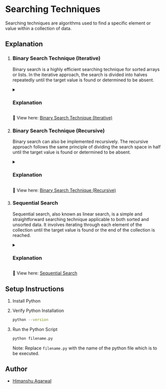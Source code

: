 # **Searching Techniques**
Searching techniques are algorithms used to find a specific element or value within a collection of data.


## **Explanation**

1. ### **Binary Search Technique (Iterative)**
    Binary search is a highly efficient searching technique for sorted arrays or lists. In the iterative approach, the search is divided into halves repeatedly until the target value is found or determined to be absent.

    <details>
    <summary><h3>Explanation</h3></summary>

        1. Initialize two pointers, 'low' and 'high', pointing to the start and end of the array respectively.
        2. While 'low' is less than or equal to 'high', do the following:
            - Calculate the mid-point index as the average of 'low' and 'high'.
            - If the mid-point value is equal to the target value, return the index.
            - If the target value is less than the mid-point value, set 'high' to mid - 1.
            - If the target value is greater than the mid-point value, set 'low' to mid + 1.
        3. If the target value is not found, return a sentinel value indicating its absence.

    </details>

    🔗 View here: [Binary Search Technique (Iterative)](./Binary_Search_Iterative.py)


2. ### **Binary Search Technique (Recursive)**
    Binary search can also be implemented recursively. The recursive approach follows the same principle of dividing the search space in half until the target value is found or determined to be absent.

    <details>
    <summary><h3>Explanation</h3></summary>

        1. Define a recursive function that takes the array, the target value, 'low', and 'high' as parameters.
        2. If 'low' is greater than 'high', return a sentinel value indicating the target value is not found.
        3. Calculate the mid-point index as the average of 'low' and 'high'.
        4. If the mid-point value is equal to the target value, return the index.
        5. If the target value is less than the mid-point value, recursively call the function with 'low' and 'mid - 1'.
        6. If the target value is greater than the mid-point value, recursively call the function with 'mid + 1' and 'high'.

    </details>

    🔗 View here: [Binary Search Technique (Recursive)](./Binary_Search_Recursive.py)


3. ### **Sequential Search**
    Sequential search, also known as linear search, is a simple and straightforward searching technique applicable to both sorted and unsorted data. It involves iterating through each element of the collection until the target value is found or the end of the collection is reached. 

    <details>
    <summary><h3>Explanation</h3></summary>

        1. Start at the beginning of the collection and iterate through each element.
        2. Compare each element with the target value.
        3. If the target value is found, return the index.
        4. If the end of the collection is reached without finding the target value, return a sentinel value indicating its absence.

    </details>

    🔗 View here: [Sequential Search](./Sequential_Search.py)


## **Setup Instructions**

1. Install Python
2. Verify Python Installation

    ```bash
    python --version
    ```

3. Run the Python Script
    ```bash
    python filename.py
    ```

    Note: Replace `filename.py` with the name of the python file which is to be executed.


## **Author**

- [Himanshu Agarwal](https://github.com/himanshu-03)